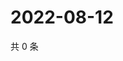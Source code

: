 # 2022-08-12

共 0 条

<!-- BEGIN WEIBO -->
<!-- 最后更新时间 Fri Aug 12 2022 21:39:47 GMT+0800 (China Standard Time) -->

<!-- END WEIBO -->
